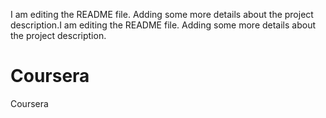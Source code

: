 I am editing the README file. Adding some more details about the project description.I am editing the README file. Adding some more details about the project description.
# Coursera
Coursera
